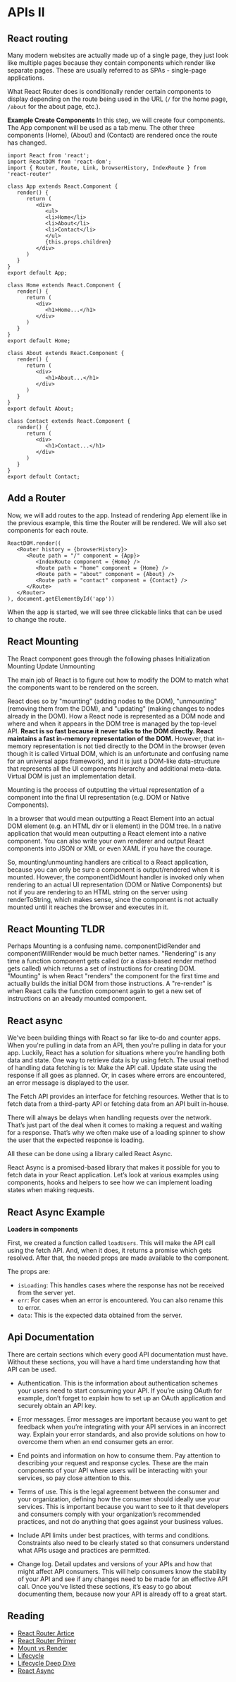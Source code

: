 # APIs II

## React routing

Many modern websites are actually made up of a single page, they just look like multiple pages because they contain components which render like separate pages. These are usually referred to as SPAs - single-page applications. 

What React Router does is conditionally render certain components to display depending on the route being used in the URL (```/``` for the home page, ```/about``` for the about page, etc.).

**Example Create Components**
In this step, we will create four components. The App component will be used as a tab menu. The other three components (Home), (About) and (Contact) are rendered once the route has changed.

```
import React from 'react';
import ReactDOM from 'react-dom';
import { Router, Route, Link, browserHistory, IndexRoute } from 'react-router'

class App extends React.Component {
   render() {
      return (
         <div>
            <ul>
            <li>Home</li>
            <li>About</li>
            <li>Contact</li>
            </ul>
            {this.props.children}
         </div>
      )
   }
}
export default App;

class Home extends React.Component {
   render() {
      return (
         <div>
            <h1>Home...</h1>
         </div>
      )
   }
}
export default Home;

class About extends React.Component {
   render() {
      return (
         <div>
            <h1>About...</h1>
         </div>
      )
   }
}
export default About;

class Contact extends React.Component {
   render() {
      return (
         <div>
            <h1>Contact...</h1>
         </div>
      )
   }
}
export default Contact;

```

## Add a Router
Now, we will add routes to the app. Instead of rendering App element like in the previous example, this time the Router will be rendered. We will also set components for each route.
```
ReactDOM.render((
   <Router history = {browserHistory}>
      <Route path = "/" component = {App}>
         <IndexRoute component = {Home} />
         <Route path = "home" component = {Home} />
         <Route path = "about" component = {About} />
         <Route path = "contact" component = {Contact} />
      </Route>
   </Router>
), document.getElementById('app'))
```
When the app is started, we will see three clickable links that can be used to change the route.


## React Mounting


The React component goes through the following phases
Initialization
Mounting
Update
Unmounting
 
The main job of React is to figure out how to modify the DOM to match what the components want to be rendered on the screen.
 
React does so by "mounting" (adding nodes to the DOM), "unmounting" (removing them from the DOM), and "updating" (making changes to nodes already in the DOM).
How a React node is represented as a DOM node and where and when it appears in the DOM tree is managed by the top-level API.
**React is so fast because it never talks to the DOM directly. React maintains a fast in-memory representation of the DOM.**
However, that in-memory representation is not tied directly to the DOM in the browser (even though it is called Virtual DOM, which is an unfortunate and confusing name for an universal apps framework), and it is just a DOM-like data-structure that represents all the UI components hierarchy and additional meta-data. Virtual DOM is just an implementation detail.
 
Mounting is the process of outputting the virtual representation of a component into the final UI representation (e.g. DOM or Native Components).
 
In a browser that would mean outputting a React Element into an actual DOM element (e.g. an HTML div or li element) in the DOM tree. In a native application that would mean outputting a React element into a native component. You can also write your own renderer and output React components into JSON or XML or even XAML if you have the courage.
 
So, mounting/unmounting handlers are critical to a React application, because you can only be sure a component is output/rendered when it is mounted. However, the componentDidMount handler is invoked only when rendering to an actual UI representation (DOM or Native Components) but not if you are rendering to an HTML string on the server using renderToString, which makes sense, since the component is not actually mounted until it reaches the browser and executes in it.
 
## React Mounting TLDR

Perhaps Mounting is a confusing name. 
componentDidRender and componentWillRender would be much better names.
"Rendering" is any time a function component gets called (or a class-based render method gets called) which returns a set of instructions for creating DOM.
"Mounting" is when React "renders" the component for the first time and actually builds the initial DOM from those instructions.
A "re-render" is when React calls the function component again to get a new set of instructions on an already mounted component.


## React async
 
We've been building things with React so far like to-do and counter apps. When you're pulling in data from an API, then  you're pulling in data for your app. Luckily, React has a solution for situations where you’re handling both data and state.
One way to retrieve data is by using fetch. The usual method of handling data fetching is to:
Make the API call.
Update state using the response if all goes as planned.
Or, in cases where errors are encountered, an error message is displayed to the user.
 
The Fetch API provides an interface for fetching resources. Wether that is to fetch data from a third-party API or fetching data from an API built in-house.
 
There will always be delays when handling requests over the network. That’s just part of the deal when it comes to making a request and waiting for a response. That’s why we often make use of a loading spinner to show the user that the expected response is loading.
 
All these can be done using a library called React Async.
 
React Async is a promised-based library that makes it possible for you to fetch data in your React application. Let’s look at various examples using components, hooks and helpers to see how we can implement loading states when making requests.
 
## React Async Example
 
**Loaders in components**

First, we created a function called ```loadUsers```. This will make the API call using the fetch API. And, when it does, it returns a promise which gets resolved. After that, the needed props are made available to the component.

 
The props are:
- ```isLoading```: This handles cases where the response has not be received from the server yet.
- ```err```: For cases when an error is encountered. You can also rename this to error.
- ```data```: This is the expected data obtained from the server.





## Api Documentation

 
There are certain sections which every good API documentation must have. Without these sections, you will have a hard time understanding how that API can be used.
 
- Authentication. This is the information about authentication schemes your users need to start consuming your API. If you’re using OAuth for example, don’t forget to explain how to set up an OAuth application and securely obtain an API key. 

- Error messages. Error messages are important because you want to get feedback when you’re integrating with your API services in an incorrect way. Explain your error standards, and also provide solutions on how to overcome them when an end consumer gets an error. 

- End points and information on how to consume them. Pay attention to describing your request and response cycles. These are the main components of your API where users will be  interacting with your services, so pay close attention to this.

- Terms of use. This is the legal agreement between the consumer and your organization, defining how the consumer should ideally use your services. This is important because you want to see to it that developers and consumers comply with your organization’s recommended practices, and not do anything that goes against your business values.

- Include API limits under best practices, with terms and conditions. Constraints also need to be clearly stated so that consumers understand what APIs usage and practices are permitted. 

- Change log. Detail updates and versions of your APIs and how that might affect API consumers. This will help consumers know the stability of your API and see if any changes need to be made for an effective API call. Once you’ve listed these sections, it’s easy to go about documenting them, because now your API is already off to a great start.


## Reading

- [React Router Artice](https://www.tutorialspoint.com/reactjs/reactjs_router.htm)
- [React Router Primer](https://www.freecodecamp.org/news/react-router-in-5-minutes/)
- [Mount vs Render](https://reacttraining.com/blog/mount-vs-render/)
- [Lifecycle](https://www.w3schools.com/react/react_lifecycle.asp)
- [Lifecycle Deep Dive](https://hackernoon.com/reactjs-component-lifecycle-methods-a-deep-dive-38275d9d13c0)
- [React Async](https://css-tricks.com/fetching-data-in-react-using-react-async/)



